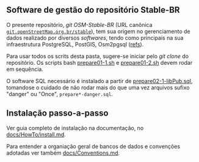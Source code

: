 ## Software de gestão do repositório Stable-BR
O presente repositório, *git OSM-Stable-BR* (URL canônica [`git.openStreetMap.org.br/stable`](https://github.com/OSMBrasil/stable)),
tem sua origem no gerenciamento de dados realizado por diversos _softwares_,
tendo como principais na sua infraestrutura PostgreSQL, PostGIS, Osm2pgsql ([refs](#Referências)).

Para usar todos os scrits desta pasta, sugere-se iniciar pelo *git clone* do repositório.
Os scripts bash [prepare01-1.sh](prepare01-1.sh) e [prepare01-2.sh](prepare01-2.sh) devem rodar em sequência.

O software SQL necessário é instalado a partir de  [prepare02-1-libPub.sql](prepare02-1-libPub.sql),
tomandose o cuidado de não rodar mais do que uma vez arquivos sufixo "danger" ou "Once", `prepare*-danger.sql`.

## Instalação passo-a-passo

Ver guia completo de instalação na documentação, no [docs/HowTo/install.md](../../docs/HowTo/install.md).

Para entender a organiação geral de bancos de dados e convenções adotadas ver também [docs/Conventions.md](../../docs/Conventions.md).
